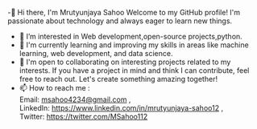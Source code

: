 -👋 Hi there, I'm Mrutyunjaya Sahoo
Welcome to my GitHub profile! I'm passionate about technology and always eager to learn new things. 
- 👀 I’m interested in Web development,open-source projects,python.
- 🌱 I'm currently learning and improving my skills in areas like machine learning, web development, and data science. 
- 💞️ I'm open to collaborating on interesting projects related to my interests. If you have a project in mind and think I can contribute, feel free to reach out. Let's create something amazing together!
- 📫 How to reach me :                                                                                                                                                                                                 
    Email: msahoo4234@gmail.com ,                                                                                                                                                                                       
    LinkedIn: https://www.linkedin.com/in/mrutyunjaya-sahoo12 ,                                                                                                                                                         
    Twitter: https://twitter.com/MSahoo112

<!---
MrutyunjayaSahoo/MrutyunjayaSahoo is a ✨ special ✨ repository because its `README.md` (this file) appears on your GitHub profile.
You can click the Preview link to take a look at your changes.
--->
